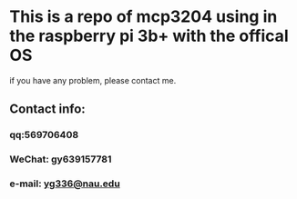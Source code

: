 # This is a repo of mcp3204 using in the raspberry pi 3b+ with the offical OS
if you have any problem, please contact me.
## Contact info:
### qq:569706408
### WeChat: gy639157781
### e-mail: yg336@nau.edu
